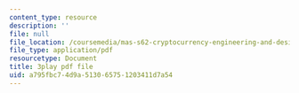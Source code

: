 ```yaml
---
content_type: resource
description: ''
file: null
file_location: /coursemedia/mas-s62-cryptocurrency-engineering-and-design-spring-2018/a795fbc74d9a513065751203411d7a54_Hzv9WuqIzA0.pdf
file_type: application/pdf
resourcetype: Document
title: 3play pdf file
uid: a795fbc7-4d9a-5130-6575-1203411d7a54
---
```

